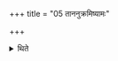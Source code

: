 +++
title = "05 ताननुक्रमिष्यामः"

+++

<details><summary>थिते</summary>

5. We shall (mention) them in sequence. 
</details>
